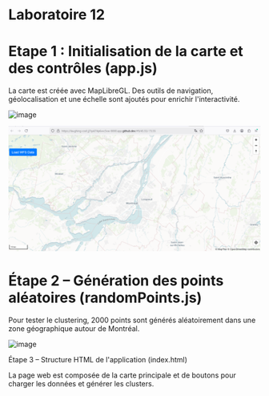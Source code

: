 # Laboratoire 12

# Etape 1 : Initialisation de la carte et des contrôles (app.js)

La carte est créée avec MapLibreGL. Des outils de navigation, géolocalisation et une échelle sont ajoutés pour enrichir l'interactivité.

![image](https://github.com/user-attachments/assets/dc24d0fa-e6b0-4a24-9c70-23bb7fce2c72)

![alt text](image.png)


# Étape 2 – Génération des points aléatoires (randomPoints.js)

Pour tester le clustering, 2000 points sont générés aléatoirement dans une zone géographique autour de Montréal.

![image](https://github.com/user-attachments/assets/a88e4c9c-527c-4ca8-b0f6-10d2bb65d68c)

Étape 3 – Structure HTML de l'application (index.html)

La page web est composée de la carte principale et de boutons pour charger les données et générer les clusters.


